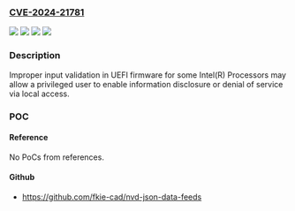 ### [CVE-2024-21781](https://cve.mitre.org/cgi-bin/cvename.cgi?name=CVE-2024-21781)
![](https://img.shields.io/static/v1?label=Product&message=UEFI%20firmware%20for%20some%20Intel(R)%20Processors&color=blue)
![](https://img.shields.io/static/v1?label=Version&message=%3D%20See%20references%20&color=brighgreen)
![](https://img.shields.io/static/v1?label=Vulnerability&message=Improper%20input%20validation&color=brighgreen)
![](https://img.shields.io/static/v1?label=Vulnerability&message=information%20disclosure%2C%20denial%20of%20service&color=brighgreen)

### Description

Improper input validation in UEFI firmware for some Intel(R) Processors may allow a privileged user to enable information disclosure or denial of service via local access.

### POC

#### Reference
No PoCs from references.

#### Github
- https://github.com/fkie-cad/nvd-json-data-feeds

